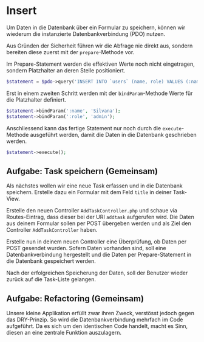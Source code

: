 # Insert
Um Daten in die Datenbank über ein Formular zu speichern, können wir wiederum die instanzierte Datenbankverbindung (PDO) nutzen.

Aus Gründen der Sicherheit führen wir die Abfrage nie direkt aus, sondern bereiten diese zuerst mit der `prepare`-Methode vor. 

Im Prepare-Statement werden die effektiven Werte noch nicht eingetragen, sondern Platzhalter an deren Stelle positioniert.

```php
$statement = $pdo->query('INSERT INTO `users` (name, role) VALUES (:name, :role)');
```

Erst in einem zweiten Schritt werden mit der `bindParam`-Methode Werte für die Platzhalter definiert.

```php
$statement->bindParam(':name', 'Silvana');
$statement->bindParam(':role', 'admin');
```

Anschliessend kann das fertige Statement nur noch durch die `execute`-Methode ausgeführt werden, damit die Daten in die Datenbank geschrieben werden.

```php
$statement->execute();
```

## Aufgabe: Task speichern (Gemeinsam)
Als nächstes wollen wir eine neue Task erfassen und in die Datenbank speichern. Erstelle dazu ein Formular mit dem Feld `title` in deiner Task-View. 

Erstelle den neuen Controller `AddTaskController.php` und schaue via Routes-Eintrag, dass dieser bei der URI `addtask` aufgerufen wird. Die Daten aus deinem Formular sollen per POST übergeben werden und als Ziel den Controller `AddTaskController` haben.

Erstelle nun in deinem neuen Controller eine Überprüfung, ob Daten per POST gesendet wurden. Sofern Daten vorhanden sind, soll eine Datenbankverbindung hergestellt und die Daten per Prepare-Statement in die Datenbank gespeichert werden.

Nach der erfolgreichen Speicherung der Daten, soll der Benutzer wieder zurück auf die Task-Liste gelangen.

## Aufgabe: Refactoring (Gemeinsam)
Unsere kleine Applikation erfüllt zwar ihren Zweck, verstösst jedoch gegen das DRY-Prinzip. So wird die Datenbankverbindung mehrfach im Code aufgeführt. Da es sich um den identischen Code handelt, macht es Sinn, diesen an eine zentrale Funktion auszulagern.
